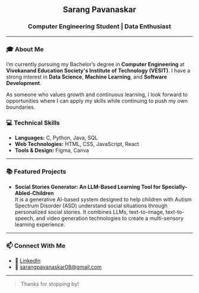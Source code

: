 <h2 align="center">Sarang Pavanaskar</h2>
<h3 align="center">Computer Engineering Student | Data Enthusiast</h3>

---

### 🎓 About Me

I’m currently pursuing my Bachelor’s degree in **Computer Engineering** at **Vivekanand Education Society's Institute of Technology (VESIT)**. I have a strong interest in **Data Science**, **Machine Learning**, and **Software Development**.

As someone who values growth and continuous learning, I look forward to opportunities where I can apply my skills while continuing to push my own boundaries.

### 💻 Technical Skills

- **Languages:** C, Python, Java, SQL  
- **Web Technologies:** HTML, CSS, JavaScript, React  
- **Tools & Design:** Figma, Canva  

---

### 📚 Featured Projects

- **Social Stories Generator: An LLM-Based Learning Tool for Specially-Abled-Children**  
It is a generative AI-based system designed to help children with Autism Spectrum Disorder (ASD) understand social situations through personalized social stories. It combines LLMs, text-to-image, text-to-speech, and video generation technologies to create a multi-sensory learning experience.

---

### 📫 Connect With Me

- 🔗 [LinkedIn](https://www.linkedin.com/in/sarang8114)
- 📧 sarangpavanaskar08@gmail.com  

---

> Thanks for stopping by!
